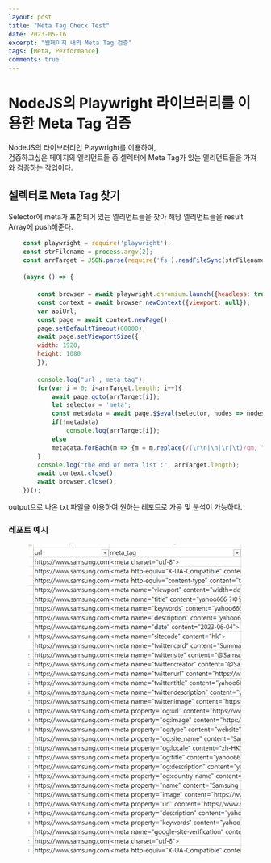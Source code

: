 ```yaml
---
layout: post
title: "Meta Tag Check Test"
date: 2023-05-16
excerpt: "웹페이지 내의 Meta Tag 검증"
tags: [Meta, Performance]
comments: true
---
```


# NodeJS의 Playwright 라이브러리를 이용한 Meta Tag 검증
NodeJS의 라이브러리인 Playwright를 이용하여,<br>
검증하고싶은 페이지의 엘리먼트들 중 셀렉터에 Meta Tag가 있는 엘리먼트들을 가져와 검증하는 작업이다.

## 셀렉터로 Meta Tag 찾기
Selector에 meta가 포함되어 있는 엘리먼트들을 찾아 해당 엘리먼트들을 result Array에 push해준다.

```javascript
	const playwright = require('playwright');
	const strFilename = process.argv[2];
	const arrTarget = JSON.parse(require('fs').readFileSync(strFilename));
	
	(async () => {

		const browser = await playwright.chromium.launch({headless: true, args: ['--start-maximized']});
		const context = await browser.newContext({viewport: null});
		var apiUrl;
		const page = await context.newPage();
		page.setDefaultTimeout(60000);
		await page.setViewportSize({
		width: 1920,
		height: 1080
		});

		console.log("url , meta_tag");
		for(var i = 0; i<arrTarget.length; i++){
			await page.goto(arrTarget[i]);
			let selector = 'meta';
			const metadata = await page.$$eval(selector, nodes => nodes.map(n => n.outerHTML));
			if(!metadata)
				console.log(arrTarget[i]);
			else
			metadata.forEach(m => {m = m.replace(/(\r\n|\n|\r|\t)/gm, "");  console.log(arrTarget[i]+" || "+m);})
		}
		console.log("the end of meta list :", arrTarget.length);
		await context.close();
		await browser.close();
	})();
```
output으로 나온 txt 파일을 이용하여 원하는 레포트로 가공 및 분석이 가능하다.

### 레포트 예시
<figure>
	<a href="/assets/img/ex_meta.png"><img src="/assets/img/ex_meta.png"></a>
</figure>